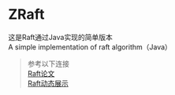 # ZRaft
这是Raft通过Java实现的简单版本
<br> 
A simple implementation of raft algorithm（Java）

> 参考以下连接
> <br> 
> [Raft论文](https://github.com/maemual/raft-zh_cn/blob/master/raft-zh_cn.md)
> <br>
> [Raft动态展示](http://thesecretlivesofdata.com/raft)